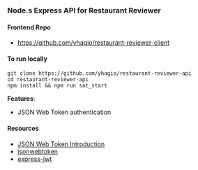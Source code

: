 ### Node.s Express API for Restaurant Reviewer


#### Frontend Repo
- https://github.com/yhagio/restaurant-reviewer-client

#### To run locally
```
git clone https://github.com/yhagio/restaurant-reviewer-api
cd restaurant-reviewer-api
npm install && npm run sat_start
```

**Features**:
- JSON Web Token authentication

#### Resources
- [JSON Web Token Introduction](https://jwt.io/introduction/)
- [jsonwebtoken](https://github.com/auth0/node-jsonwebtoken)
- [express-jwt](https://github.com/auth0/express-jwt)
